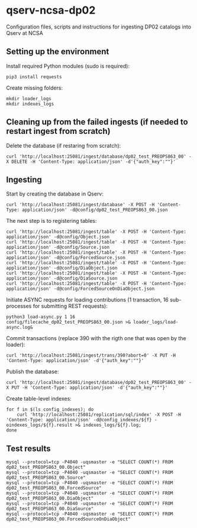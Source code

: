 # qserv-ncsa-dp02
Configuration files, scripts and instructions for ingesting DP02 catalogs into Qserv at NCSA

## Setting up the environment
Install required Python modules (sudo is required):
```
pip3 install requests
```
Create missing folders:
```
mkdir loader_logs
mkdir indexes_logs
```
## Cleaning up from the failed ingests (if needed to restart ingest from scratch)
Delete the database (if restaring from scratch):
```
curl 'http://localhost:25081/ingest/database/dp02_test_PREOPS863_00' -X DELETE -H 'Content-Type: application/json' -d'{"auth_key":""}'
```
## Ingesting
Start by creating the database in Qserv:
```
curl 'http://localhost:25081/ingest/database' -X POST -H 'Content-Type: application/json' -d@config/dp02_test_PREOPS863_00.json
```
The next step is to registering tables:
```
curl 'http://localhost:25081/ingest/table' -X POST -H 'Content-Type: application/json' -d@config/Object.json
curl 'http://localhost:25081/ingest/table' -X POST -H 'Content-Type: application/json' -d@config/Source.json
curl 'http://localhost:25081/ingest/table' -X POST -H 'Content-Type: application/json' -d@config/ForcedSource.json
curl 'http://localhost:25081/ingest/table' -X POST -H 'Content-Type: application/json' -d@config/DiaObject.json
curl 'http://localhost:25081/ingest/table' -X POST -H 'Content-Type: application/json' -d@config/DiaSource.json
curl 'http://localhost:25081/ingest/table' -X POST -H 'Content-Type: application/json' -d@config/ForcedSourceOnDiaObject.json
```
Initiate ASYNC requests for loading contributions (1 transaction, 16 sub-processes for submitting REST requests):
```
python3 load-async.py 1 16 config/filecache_dp02_test_PREOPS863_00.json >& loader_logs/load-async.log&
```
Commit transactions (replace 390 with the rigth one that was open by the loader):
```
curl 'http://localhost:25081/ingest/trans/390?abort=0' -X PUT -H 'Content-Type: application/json' -d'{"auth_key":""}'
```
Publish the database:
```
curl 'http://localhost:25081/ingest/database/dp02_test_PREOPS863_00' -X PUT -H 'Content-Type: application/json' -d'{"auth_key":""}'
```

Create table-level indexes:
```
for f in $(ls config_indexes); do
    curl 'http://localhost:25081/replication/sql/index' -X POST -H 'Content-Type: application/json' -d@config_indexes/${f} -oindexes_logs/${f}.result >& indexes_logs/${f}.log;
done
```

## Test results
```
mysql --protocol=tcp -P4040 -uqsmaster -e "SELECT COUNT(*) FROM dp02_test_PREOPS863_00.Object"
mysql --protocol=tcp -P4040 -uqsmaster -e "SELECT COUNT(*) FROM dp02_test_PREOPS863_00.Source"
mysql --protocol=tcp -P4040 -uqsmaster -e "SELECT COUNT(*) FROM dp02_test_PREOPS863_00.ForcedSource"
mysql --protocol=tcp -P4040 -uqsmaster -e "SELECT COUNT(*) FROM dp02_test_PREOPS863_00.DiaObject"
mysql --protocol=tcp -P4040 -uqsmaster -e "SELECT COUNT(*) FROM dp02_test_PREOPS863_00.DiaSource"
mysql --protocol=tcp -P4040 -uqsmaster -e "SELECT COUNT(*) FROM dp02_test_PREOPS863_00.ForcedSourceOnDiaObject"
```

